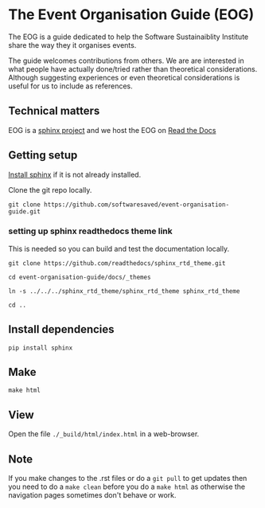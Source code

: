 # The Event Organisation Guide (EOG)
The EOG is a guide dedicated to help the Software Sustainaiblity Institute share the way they it organises events.

The guide welcomes contributions from others. We are are interested in what people have actually done/tried rather than theoretical considerations. Although suggesting experiences or even theoretical considerations is useful for us to include as references. 

## Technical matters
EOG is a [sphinx project](www.sphinx-doc.org) and we host the EOG on [Read the Docs](https://event-organisation-guide.readthedocs.io/)

## Getting setup
[Install sphinx](http://www.sphinx-doc.org/en/master/usage/installation.html) if it is not already installed.

Clone the git repo locally.

`git clone https://github.com/softwaresaved/event-organisation-guide.git`

### setting up sphinx readthedocs theme link
This is needed so you can build and test the documentation locally.

`git clone https://github.com/readthedocs/sphinx_rtd_theme.git`

`cd event-organisation-guide/docs/_themes`

`ln -s ../../../sphinx_rtd_theme/sphinx_rtd_theme sphinx_rtd_theme`

`cd ..`

## Install dependencies

`pip install sphinx`

## Make

`make html`

## View

Open the file `./_build/html/index.html` in a web-browser.

## Note

If you make changes to the .rst files or do a `git pull` to get updates then you need to do a `make clean` before you do a `make html` as otherwise the navigation pages sometimes don't behave or work. 



